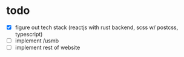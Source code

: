# todo

- [x] figure out tech stack (reactjs with rust backend, scss w/ postcss, typescript)
- [ ] implement /usmb
- [ ] implement rest of website